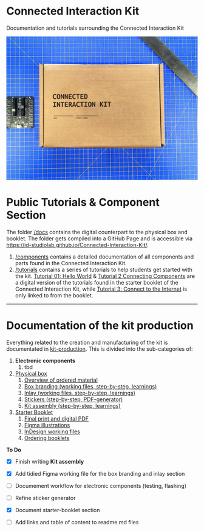 # Connected Interaction Kit

Documentation and tutorials surrounding the Connected Interaction Kit

![Outside of the phsyical Connected Interaction Kit](assets/connected-interaction-kit-box.jpg)

# Public Tutorials & Component Section
The folder [/docs](/docs/) contains the digital counterpart to the physical box and booklet.
The folder gets compiled into a GitHub Page and is accessible via https://id-studiolab.github.io/Connected-Interaction-Kit/.

1. [/components](/docs/components/) contains a detailed documentation of all components and parts found in the Connected Interaction Kit.
2. [/tutorials](/docs/tutorials/) contains a series of tutorials to help students get started with the kit. [Tutorial 01: Hello World](https://id-studiolab.github.io/Connected-Interaction-Kit/tutorials/01-hello-world/) & [Tutorial 2 Connecting Components](https://id-studiolab.github.io/Connected-Interaction-Kit/tutorials/02-connecting-components/) are a digital version of the tutorials found in the starter booklet of the Connected Interaction Kit, while [Tutorial 3: Connect to the Internet](https://id-studiolab.github.io/Connected-Interaction-Kit/tutorials/03-connect-to-the-internet/) is only linked to from the booklet.

---

# Documentation of the kit production
Everything related to the creation and manufacturing of the kit is documentated in [kit-production](/kit-production/).
This is divided into the sub-categories of:
1. **Electronic components**
   1. tbd
2. [Physical box](/kit-production/physical-box/README.md)
   1. [Overview of ordered material](/kit-production/physical-box/README.md#overview-of-ordered-material)
   2. [Box branding (working files, step-by-step, learnings)](/kit-production/physical-box/README.md#add-a-box-branding)
   3. [Inlay (working files, step-by-step, learnings)](/kit-production/physical-box/README.md#the-cardboard-inlay)
   4. [Stickers (step-by-step, PDF-generator)](/kit-production/physical-box/README.md#generating-qr-code-stickers)
   5. [Kit assembly (step-by-step, learnings)](/kit-production/physical-box/README.md#assembling-the-final-kit)
3. [Starter Booklet](/kit-production/starter-booklet/README.md)
   1. [Final print and digital PDF](/kit-production/starter-booklet/final-export/)
   2. [Figma illustrations](/kit-production/starter-booklet/README.md#illustrations)
   3. [InDesign working files](/kit-production/starter-booklet/InDesign)
   4. [Ordering booklets](/kit-production/starter-booklet/README.md#ordering-booklets)



**To Do**
- [x] Finish writing **Kit assembly**
- [x] Add tidied Figma working file for the box branding and inlay section
- [ ] Documement workflow for electronic components (testing, flashing)
- [ ] Refine sticker generator
- [x] Document starter-booklet section
- [ ] Add links and table of content to readme.md files

